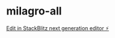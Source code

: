 # milagro-all

[Edit in StackBlitz next generation editor ⚡️](https://stackblitz.com/~/github.com/ayushs1214/milagro-all)